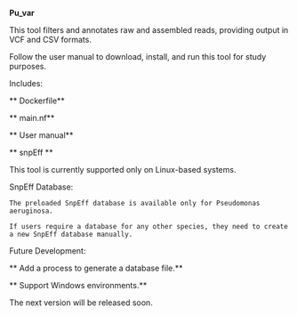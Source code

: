 **Pu_var**

This tool filters and annotates raw and assembled reads, providing output in VCF and CSV formats.

Follow the user manual to download, install, and run this tool for study purposes.

Includes:

   ** Dockerfile**
   
   ** main.nf**
   
   ** User manual**
   
   ** snpEff **
   
This tool is currently supported only on Linux-based systems.

SnpEff Database:

    The preloaded SnpEff database is available only for Pseudomonas aeruginosa.
    
    If users require a database for any other species, they need to create a new SnpEff database manually.
    
Future Development:

**    Add a process to generate a database file.**

**    Support Windows environments.**

The next version will be released soon.

